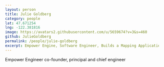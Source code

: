 ```yaml
---
layout: person
title: Julie Goldberg
category: people
lat: 47.671254
lng: -122.381816
image: https://avatars2.githubusercontent.com/u/5659674?v=3&s=460
github: JulieGoldberg
permalink: /people/julie-goldberg
excerpt: Empower Engine, Software Engineer, Builds a Mapping Application For Democrats
---
```

Empower Engineer co-founder, principal and chief engineer
